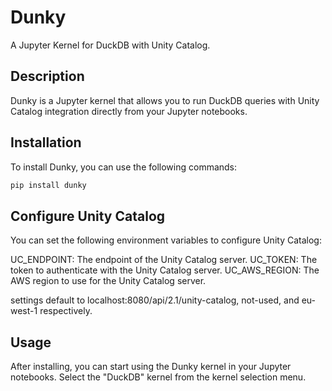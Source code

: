 # Dunky

A Jupyter Kernel for DuckDB with Unity Catalog.

## Description

Dunky is a Jupyter kernel that allows you to run DuckDB queries with Unity Catalog integration directly from your Jupyter notebooks.

## Installation

To install Dunky, you can use the following commands:

```sh
pip install dunky
```

## Configure Unity Catalog
You can set the following environment variables to configure Unity Catalog:

UC_ENDPOINT: The endpoint of the Unity Catalog server.
UC_TOKEN: The token to authenticate with the Unity Catalog server. 
UC_AWS_REGION: The AWS region to use for the Unity Catalog server.

settings default to localhost:8080/api/2.1/unity-catalog, not-used, and eu-west-1 respectively.

## Usage
After installing, you can start using the Dunky kernel in your Jupyter notebooks. Select the "DuckDB" kernel from the kernel selection menu.

